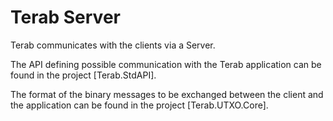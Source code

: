 # Terab Server

Terab communicates with the clients via a Server.

The API defining possible communication with the Terab application can be found 
in the project [Terab.StdAPI].

The format of the binary messages to be exchanged between the client and the 
application can be found in the project [Terab.UTXO.Core].